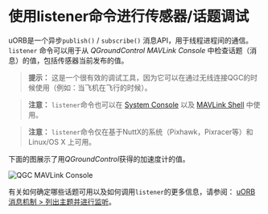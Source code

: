 # 使用listener命令进行传感器/话题调试

uORB是一个异步`publish()` / `subscribe()` 消息API，用于线程进程间的通信。`listener` 命令可以用于从 *QGroundControl MAVLink Console* 中检查话题（消息）的值，包括传感器当前发布的值。


> **提示：** 这是一个很有效的调试工具，因为它可以在通过无线连接QGC的时候使用（例如：当飞机在飞行的时候）。

<span></span>
> **注意：** `listener`命令也可以在 [System Console](../debug/system_console.md) 以及 [MAVLink Shell](../debug/system_console.md#mavlink-shell) 中使用。

<span></span>
> **注意：** `listener`命令仅在基于NuttX的系统（Pixhawk，Pixracer等）和 Linux/OS X 上可用。

下面的图展示了用*QGroundControl*获得的加速度计的值。

![QGC MAVLink Console](../../assets/gcs/qgc_mavlink_console_listener_command.png)

有关如何确定哪些话题可用以及如何调用`listener`的更多信息，请参阅： [uORB消息机制 > 列出主题并进行监听](../middleware/uorb.md#列出主题并进行监听)。
